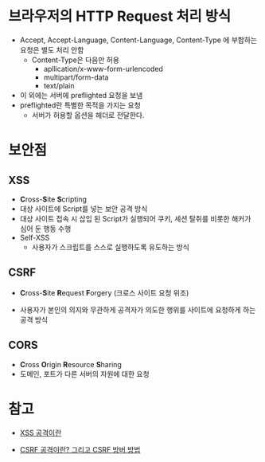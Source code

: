 # 브라우저의 HTTP Request 처리 방식

- Accept, Accept-Language, Content-Language, Content-Type 에 부합하는 요청은 별도 처리 안함
  - Content-Type은 다음만 허용
    - apllication/x-www-form-urlencoded
    - multipart/form-data
    - text/plain
- 이 외에는 서버에 preflighted 요청을 보냄
- preflighted란 특별한 목적을 가지는 요청
  - 서버가 허용할 옵션을 헤더로 전달한다.



# 보안점

## XSS

- **C**ross-**S**ite **S**cripting
- 대상 사이트에 Script를 넣는 보안 공격 방식
- 대상 사이트 접속 시 삽입 된 Script가 실행되어 쿠키, 세션 탈취를 비롯한 해커가 심어 둔 행동 수행
- Self-XSS
  - 사용자가 스크립트를 스스로 실행하도록 유도하는 방식



## CSRF

- **C**ross-**S**ite **R**equest **F**orgery (크로스 사이트 요청 위조)

  
-   사용자가 본인의 의지와 무관하게 공격자가 의도한 행위를 사이트에 요청하게 하는 공격 방식



## CORS

- **C**ross **O**rigin **R**esource **S**haring
- 도메인, 포트가 다른 서버의 자원에 대한 요청

  



# 참고

- [XSS 공격이란](https://brownbears.tistory.com/250)

- [CSRF 공격이란? 그리고 CSRF 방버 방법](https://itstory.tk/entry/CSRF-%EA%B3%B5%EA%B2%A9%EC%9D%B4%EB%9E%80-%EA%B7%B8%EB%A6%AC%EA%B3%A0-CSRF-%EB%B0%A9%EC%96%B4-%EB%B0%A9%EB%B2%95)